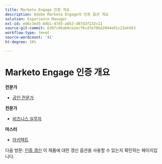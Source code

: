 ```yaml
---
title: Marketo Engage 인증 개요
description: Adobe Marketo Engage의 인증 옵션 개요
solution: Experience Manager
exl-id: e86c3ed5-84b1-47d5-a852-d87d3f232c11
source-git-commit: 6397c96ab0ce2ecf6cd7e70bd2044e01c23ab563
workflow-type: tm+mt
source-wordcount: '41'
ht-degree: 26%

---
```


# Marketo Engage 인증 개요

**전문가**

* [공인 전문가](/help/certifications/ame/ame-p.md) <!--AD0-E555-->

**전문가**

* [비즈니스 실무자](/help/certifications/ame/ame-e-business.md) <!--AD0-E559-->

**마스터**

* [아키텍트](/help/certifications/ame/ame-m-architect.md) <!--AD0-E556-->

다음 방문: [인증 갱신](/help/certifications/renew.md) 이 제품에 대한 갱신 옵션을 사용할 수 있는지 확인하는 페이지입니다.
